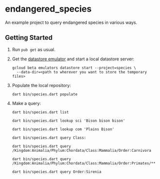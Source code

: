 # endangered_species

An example project to query endangered species in various ways.

## Getting Started

1. Run `pub get` as usual.

2. Get the [datastore emulator](https://cloud.google.com/datastore/docs/tools/datastore-emulator)
   and start a local datastore server:

   ```
   gcloud beta emulators datastore start --project=species \
     --data-dir=<path to wherever you want to store the temporary files>
   ```

3. Populate the local repository:

   ```
   dart bin/species.dart populate
   ```

4. Make a query:

   ```
   dart bin/species.dart list
   ```

   ```
   dart bin/species.dart lookup sci 'Bison bison bison'
   ```

   ```
   dart bin/species.dart lookup com 'Plains Bison'
   ```

   ```
   dart bin/species.dart query Class:
   ```

   ```
   dart bin/species.dart query /Kingdom:Animalia/Phylum:Chordata/Class:Mammalia/Order:Carnivora
   ```


   ```
   dart bin/species.dart query /Kingdom:Animalia/Phylum:Chordata/Class:Mammalia/Order:Primates/**
   ```


   ```
   dart bin/species.dart query Order:Sirenia
   ```
